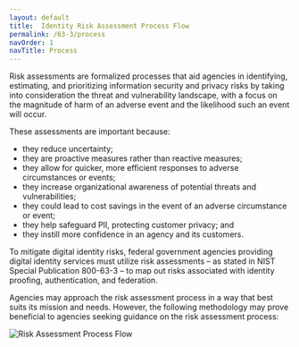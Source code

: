 ```yaml
---	
layout: default	
title:  Identity Risk Assessment Process Flow	
permalink: /63-3/process	
navOrder: 1  
navTitle: Process  
---		
```

Risk assessments are formalized processes that aid agencies in identifying, estimating, and prioritizing information security and privacy risks by taking into consideration the threat and vulnerability landscape, with a focus on the magnitude of harm of an adverse event and the likelihood such an event will occur. 

These assessments are important because:
- they reduce uncertainty; 
- they are proactive measures rather than reactive measures; 
- they allow for quicker, more efficient responses to adverse circumstances or events; 
- they increase organizational awareness of potential threats and vulnerabilities; 
- they could lead to cost savings in the event of an adverse circumstance or event; 
- they help safeguard PII, protecting customer privacy; and 
- they instill more confidence in an agency and its customers.  

To mitigate digital identity risks, federal government agencies providing digital identity services must utilize risk assessments – as stated in NIST Special Publication 800-63-3 – to map out risks associated with identity proofing, authentication, and federation.

Agencies may approach the risk assessment process in a way that best suits its mission and needs. However, the following methodology may prove beneficial to agencies seeking guidance on the risk assessment process: 

![Risk Assessment Process Flow]({{site.baseurl}}/img/RiskAssessmentProcessFlow.png)


